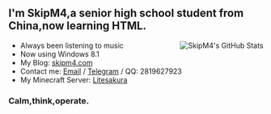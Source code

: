 I'm SkipM4,a senior high school student from China,now learning HTML.
----

<img align="right" src="https://github-readme-stats.vercel.app/api?username=SkipM4&show_icons=true&title_color=87CEFA&icon_color=87CEFA&text_color=CCC&bg_color=3C3F41" alt="SkipM4's GitHub Stats"/>

- Always been listening to music
- Now using Windows 8.1
- My Blog: [skipm4.com](https://skipm4.com/)
- Contact me: [Email](mailto:liteyuki@gmail.com) / [Telegram](https://t.me/skipm4/) / QQ: 2819627923
- My Minecraft Server: [Litesakura](https://mc.litesakura.com/)
### Calm,think,operate.
